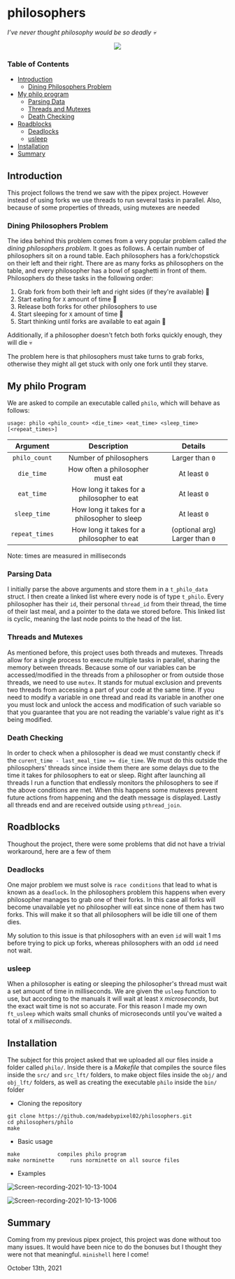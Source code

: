 # philosophers

*I’ve never thought philosophy would be so deadly 💀*

<p align="center">
  <img src="https://user-images.githubusercontent.com/40824677/137200907-21044ac4-00d4-4b10-a09e-bf01b4db15c1.png" />
</p>

### Table of Contents
* [Introduction](#introduction)
	* [Dining Philosophers Problem](#dining-philosophers-problem)
* [My philo program](#my-philo-program)
	* [Parsing Data](#parsing-data)
	* [Threads and Mutexes](#threads-and-mutexes)
	* [Death Checking](#death-checking)
* [Roadblocks](#roadblocks)
	* [Deadlocks](#deadlocks)
	* [usleep](#usleep)
* [Installation](#installation)
* [Summary](#summary)

## Introduction

This project follows the trend we saw with the pipex project. However instead of using forks we use threads to run several tasks in parallel. Also, because of some properties of threads, using mutexes are needed

### Dining Philosophers Problem

The idea behind this problem comes from a very popular problem called *the dining philosophers problem*. It goes as follows. A certain number of philosophers sit on a round table. Each philosophers has a fork/chopstick on their left and their right. There are as many forks as philosophers on the table, and every philosopher has a bowl of spaghetti in front of them. Philosophers do these tasks in the following order:

1) Grab fork from both their left and right sides (if they're available) 🍴
2) Start eating for ``X`` amount of time 🍝
3) Release both forks for other philosophers to use
4) Start sleeping for ``X`` amount of time 🌙
5) Start thinking until forks are available to eat again 💭

Additionally, if a philosopher doesn't fetch both forks quickly enough, they will die 💀

The problem here is that philosophers must take turns to grab forks, otherwise they might all get stuck with only one fork until they starve.


## My philo Program

We are asked to compile an executable called ``philo``, which will behave as follows:

```
usage: philo <philo_count> <die_time> <eat_time> <sleep_time> [<repeat_times>]
```

| Argument | Description | Details |
| :------: | :---------: | :-----: |
| ``philo_count`` | Number of philosophers | Larger than ``0`` |
| ``die_time`` | How often a philosopher must eat | At least ``0`` |
| ``eat_time`` | How long it takes for a philosopher to eat | At least ``0`` |
| ``sleep_time`` | How long it takes for a philosopher to sleep | At least ``0`` |
| ``repeat_times`` | How long it takes for a philosopher to eat | (optional arg) Larger than ``0`` |

Note: times are measured in milliseconds

### Parsing Data

I initially parse the above arguments and store them in a ``t_philo_data`` struct. I then create a linked list where every node is of type ``t_philo``. Every philosopher has their ``id``, their personal ``thread_id`` from their thread, the time of their last meal, and a pointer to the data we stored before. This linked list is cyclic, meaning the last node points to the head of the list.

### Threads and Mutexes

As mentioned before, this project uses both threads and mutexes. Threads allow for a single process to execute multiple tasks in parallel, sharing the memory between threads. Because some of our variables can be accessed/modified in the threads from a philosopher or from outside those threads, we need to use ``mutex``. It stands for mutual exclusion and prevents two threads from accessing a part of your code at the same time. If you need to modify a variable in one thread and read its variable in another one you must lock and unlock the access and modification of such variable so that you guarantee that you are not reading the variable's value right as it's being modified.

### Death Checking

In order to check when a philosopher is dead we must constantly check if the ``curent_time - last_meal_time >= die_time``. We must do this outside the philosophers' threads since inside them there are some delays due to the time it takes for philosophers to eat or sleep. Right after launching all threads I run a function that endlessly monitors the philosophers to see if the above conditions are met. When this happens some mutexes prevent future actions from happening and the death message is displayed. Lastly all threads end and are received outside using ``pthread_join``.

## Roadblocks

Thoughout the project, there were some problems that did not have a trivial workaround, here are a few of them

### Deadlocks

One major problem we must solve is ``race conditions`` that lead to what is known as a ``deadlock``. In the philosophers problem this happens when every philosopher manages to grab one of their forks. In this case all forks will become unavailable yet no philosopher will eat since none of them has two forks. This will make it so that all philosophers will be idle till one of them dies.

My solution to this issue is that philosophers with an even ``id`` will wait 1 ms before trying to pick up forks, whereas philosophers with an odd ``id`` need not wait.

### usleep

When a philosopher is eating or sleeping the philosopher's thread must wait a set amount of time in milliseconds. We are given the ``usleep`` function to use, but according to the manuals it will wait at least ``X`` *microseconds*, but the exact wait time is not so accurate. For this reason I made my own ``ft_usleep`` which waits small chunks of microseconds until you've waited a total of ``X`` *milliseconds*.

## Installation

The subject for this project asked that we uploaded all our files inside a folder called ``philo/``. Inside there is a *Makefile* that compiles the source files inside the ``src/`` and ``src_lft/`` folders, to make object files inside the ``obj/`` and ``obj_lft/`` folders, as well as creating the executable ``philo`` inside the ``bin/`` folder

* Cloning the repository

```shell
git clone https://github.com/madebypixel02/philosophers.git
cd philosophers/philo
make
```

* Basic usage

```
make			compiles philo program
make norminette		runs norminette on all source files
```

* Examples

![Screen-recording-2021-10-13-1004](https://user-images.githubusercontent.com/40824677/137205200-6606f03c-2fbf-495d-bf45-7df8ee485c0e.gif)

![Screen-recording-2021-10-13-1006](https://user-images.githubusercontent.com/40824677/137205228-d744b52b-5342-4ba5-842a-06ab677c53ef.gif)

## Summary

Coming from my previous pipex project, this project was done without too many issues. It would have been nice to do the bonuses but I thought they were not that meaningful. ``minishell`` here I come!

October 13th, 2021
